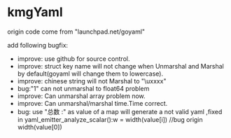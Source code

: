kmgYaml
=================
origin code come from "launchpad.net/goyaml"

add following bugfix:
* improve: use github for source control.
* improve: struct key name will not change when Unmarshal and Marshal by default(goyaml will change them to lowercase).
* improve: chinese string will not Marshal to "\uxxxx"
* bug:"1" can not unmarshal to float64 problem
* improve: Can unmarshal array problem now.
* improve: Can unmarshal/marshal time.Time correct.
* bug: use "总数 :" as value of a map will generate a not valid yaml ,fixed in yaml_emitter_analyze_scalar():w = width(value[i]) //bug origin width(value[0])